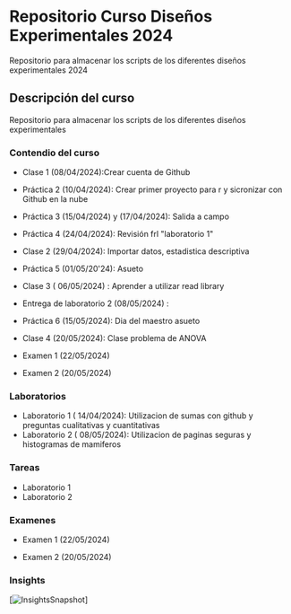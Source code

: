 # Repositorio Curso Diseños Experimentales 2024
Repositorio para almacenar los scripts de los diferentes diseños experimentales 2024

## Descripción del curso
Repositorio para almacenar los scripts de los diferentes diseños experimentales

### Contendio del curso
+ Clase 1 (08/04/2024):Crear cuenta de Github
  
+ Práctica 2 (10/04/2024): Crear primer proyecto para r  y sicronizar con Github en la nube

+ Práctica 3 (15/04/2024) y (17/04/2024): Salida a campo

+ Práctica 4 (24/04/2024): Revisión frl "laboratorio 1"

+ Clase 2 (29/04/2024): Importar datos, estadistica descriptiva
  
+ Práctica 5 (01/05/20'24): Asueto
  
+ Clase 3 ( 06/05/2024) : Aprender a utilizar read library

+ Entrega de laboratorio 2 (08/05/2024) :

+ Práctica 6 (15/05/2024): Dia del maestro asueto
  
+ Clase 4 (20/05/2024): Clase problema de ANOVA

+ Examen 1 (22/05/2024)

+ Examen 2 (20/05/2024)




### Laboratorios
+ Laboratorio 1 ( 14/04/2024): Utilizacion de sumas con github y preguntas cualitativas y cuantitativas
+ Laboratorio 2 ( 08/05/2024): Utilizacion de paginas seguras y histogramas de mamiferos



### Tareas
+ Laboratorio 1
+ Laboratorio 2

### Examenes
+ Examen 1 (22/05/2024)

+ Examen 2 (20/05/2024)

### Insights

[![InsightsSnapshot](https://github.com/AlondraPerales/AlondraPerales-DisExp_2024/graphs/contributors?from=2024-04-07&to=2024-05-28&type=c)]


